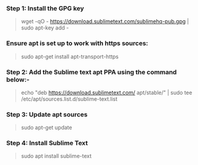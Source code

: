 ### Step 1: Install the GPG key

> wget -qO - https://download.sublimetext.com/sublimehq-pub.gpg | sudo apt-key add -


### Ensure apt is set up to work with https sources: 

> sudo apt-get install apt-transport-https

### Step 2: Add the Sublime text apt PPA using the command below:-

> echo "deb https://download.sublimetext.com/ apt/stable/" | sudo tee /etc/apt/sources.list.d/sublime-text.list

### Step 3: Update apt sources

> sudo apt-get update

### Step 4: Install Sublime Text 

> sudo apt install sublime-text
